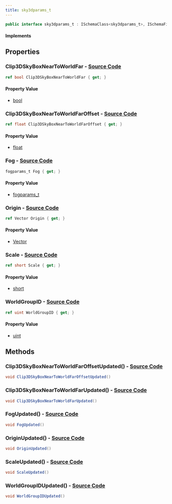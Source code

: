 ```yaml
---
title: sky3dparams_t
---
```


```csharp
public interface sky3dparams_t : ISchemaClass<sky3dparams_t>, ISchemaField, ISchemaClass, INativeHandle
```

#### Implements

## Properties

### **Clip3DSkyBoxNearToWorldFar** - [Source Code](https://github.com/swiftly-solution/swiftlys2/blob/main/managed/src/SwiftlyS2.Generated/Schemas/Interfaces/sky3dparams_t.cs#L20)

```csharp
ref bool Clip3DSkyBoxNearToWorldFar { get; }
```

#### Property Value

- [bool](https://learn.microsoft.com/dotnet/api/system.boolean)

### **Clip3DSkyBoxNearToWorldFarOffset** - [Source Code](https://github.com/swiftly-solution/swiftlys2/blob/main/managed/src/SwiftlyS2.Generated/Schemas/Interfaces/sky3dparams_t.cs#L22)

```csharp
ref float Clip3DSkyBoxNearToWorldFarOffset { get; }
```

#### Property Value

- [float](https://learn.microsoft.com/dotnet/api/system.single)

### **Fog** - [Source Code](https://github.com/swiftly-solution/swiftlys2/blob/main/managed/src/SwiftlyS2.Generated/Schemas/Interfaces/sky3dparams_t.cs#L24)

```csharp
fogparams_t Fog { get; }
```

#### Property Value

- [fogparams_t](/docs/api/shared/schemadefinitions/fogparams_t)

### **Origin** - [Source Code](https://github.com/swiftly-solution/swiftlys2/blob/main/managed/src/SwiftlyS2.Generated/Schemas/Interfaces/sky3dparams_t.cs#L18)

```csharp
ref Vector Origin { get; }
```

#### Property Value

- [Vector](/docs/api/shared/natives/vector)

### **Scale** - [Source Code](https://github.com/swiftly-solution/swiftlys2/blob/main/managed/src/SwiftlyS2.Generated/Schemas/Interfaces/sky3dparams_t.cs#L16)

```csharp
ref short Scale { get; }
```

#### Property Value

- [short](https://learn.microsoft.com/dotnet/api/system.int16)

### **WorldGroupID** - [Source Code](https://github.com/swiftly-solution/swiftlys2/blob/main/managed/src/SwiftlyS2.Generated/Schemas/Interfaces/sky3dparams_t.cs#L26)

```csharp
ref uint WorldGroupID { get; }
```

#### Property Value

- [uint](https://learn.microsoft.com/dotnet/api/system.uint32)

## Methods

### **Clip3DSkyBoxNearToWorldFarOffsetUpdated()** - [Source Code](https://github.com/swiftly-solution/swiftlys2/blob/main/managed/src/SwiftlyS2.Generated/Schemas/Interfaces/sky3dparams_t.cs#L31)

```csharp
void Clip3DSkyBoxNearToWorldFarOffsetUpdated()
```

### **Clip3DSkyBoxNearToWorldFarUpdated()** - [Source Code](https://github.com/swiftly-solution/swiftlys2/blob/main/managed/src/SwiftlyS2.Generated/Schemas/Interfaces/sky3dparams_t.cs#L30)

```csharp
void Clip3DSkyBoxNearToWorldFarUpdated()
```

### **FogUpdated()** - [Source Code](https://github.com/swiftly-solution/swiftlys2/blob/main/managed/src/SwiftlyS2.Generated/Schemas/Interfaces/sky3dparams_t.cs#L32)

```csharp
void FogUpdated()
```

### **OriginUpdated()** - [Source Code](https://github.com/swiftly-solution/swiftlys2/blob/main/managed/src/SwiftlyS2.Generated/Schemas/Interfaces/sky3dparams_t.cs#L29)

```csharp
void OriginUpdated()
```

### **ScaleUpdated()** - [Source Code](https://github.com/swiftly-solution/swiftlys2/blob/main/managed/src/SwiftlyS2.Generated/Schemas/Interfaces/sky3dparams_t.cs#L28)

```csharp
void ScaleUpdated()
```

### **WorldGroupIDUpdated()** - [Source Code](https://github.com/swiftly-solution/swiftlys2/blob/main/managed/src/SwiftlyS2.Generated/Schemas/Interfaces/sky3dparams_t.cs#L33)

```csharp
void WorldGroupIDUpdated()
```

